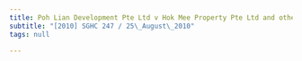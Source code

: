 ```yaml
---
title: Poh Lian Development Pte Ltd v Hok Mee Property Pte Ltd and others
subtitle: "[2010] SGHC 247 / 25\_August\_2010"
tags: null

---
```


